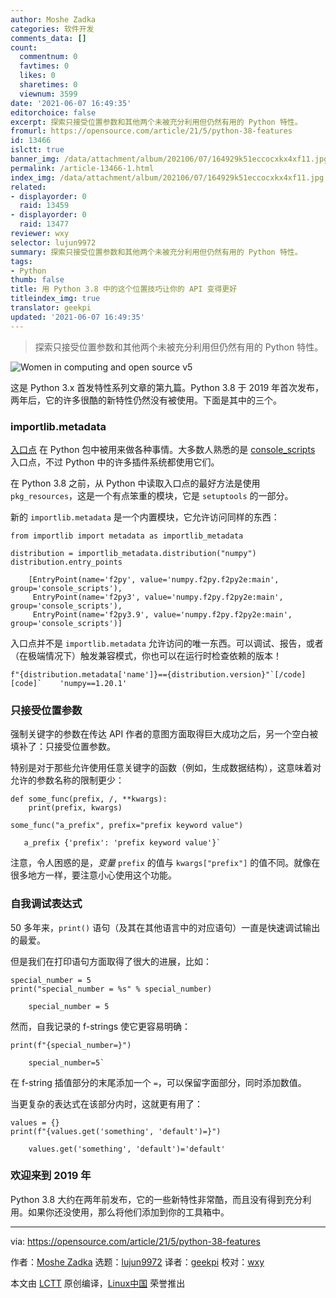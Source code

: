 ```yaml
---
author: Moshe Zadka
categories: 软件开发
comments_data: []
count:
  commentnum: 0
  favtimes: 0
  likes: 0
  sharetimes: 0
  viewnum: 3599
date: '2021-06-07 16:49:35'
editorchoice: false
excerpt: 探索只接受位置参数和其他两个未被充分利用但仍然有用的 Python 特性。
fromurl: https://opensource.com/article/21/5/python-38-features
id: 13466
islctt: true
banner_img: /data/attachment/album/202106/07/164929k51eccocxkx4xf11.jpg
permalink: /article-13466-1.html
index_img: /data/attachment/album/202106/07/164929k51eccocxkx4xf11.jpg.thumb.jpg
related:
- displayorder: 0
  raid: 13459
- displayorder: 0
  raid: 13477
reviewer: wxy
selector: lujun9972
summary: 探索只接受位置参数和其他两个未被充分利用但仍然有用的 Python 特性。
tags:
- Python
thumb: false
title: 用 Python 3.8 中的这个位置技巧让你的 API 变得更好
titleindex_img: true
translator: geekpi
updated: '2021-06-07 16:49:35'
---
```



> 
> 探索只接受位置参数和其他两个未被充分利用但仍然有用的 Python 特性。
> 
> 
> 


![](/data/attachment/album/202106/07/164929k51eccocxkx4xf11.jpg "Women in computing and open source v5")


这是 Python 3.x 首发特性系列文章的第九篇。Python 3.8 于 2019 年首次发布，两年后，它的许多很酷的新特性仍然没有被使用。下面是其中的三个。


### importlib.metadata


[入口点](https://packaging.python.org/specifications/entry-points/) 在 Python 包中被用来做各种事情。大多数人熟悉的是 [console\_scripts](https://python-packaging.readthedocs.io/en/latest/command-line-scripts.html) 入口点，不过 Python 中的许多插件系统都使用它们。


在 Python 3.8 之前，从 Python 中读取入口点的最好方法是使用 `pkg_resources`，这是一个有点笨重的模块，它是 `setuptools` 的一部分。


新的 `importlib.metadata` 是一个内置模块，它允许访问同样的东西：



```
from importlib import metadata as importlib_metadata

distribution = importlib_metadata.distribution("numpy")
distribution.entry_points

```


```
    [EntryPoint(name='f2py', value='numpy.f2py.f2py2e:main', group='console_scripts'),
     EntryPoint(name='f2py3', value='numpy.f2py.f2py2e:main', group='console_scripts'),
     EntryPoint(name='f2py3.9', value='numpy.f2py.f2py2e:main', group='console_scripts')]

```

入口点并不是 `importlib.metadata` 允许访问的唯一东西。可以调试、报告，或者（在极端情况下）触发兼容模式，你也可以在运行时检查依赖的版本！



```
f"{distribution.metadata['name']}=={distribution.version}"`[/code] [code]`    'numpy==1.20.1'

```

### 只接受位置参数


强制关键字的参数在传达 API 作者的意图方面取得巨大成功之后，另一个空白被填补了：只接受位置参数。


特别是对于那些允许使用任意关键字的函数（例如，生成数据结构），这意味着对允许的参数名称的限制更少：



```
def some_func(prefix, /, **kwargs):
    print(prefix, kwargs)

```


```
some_func("a_prefix", prefix="prefix keyword value")

```


```
   a_prefix {'prefix': 'prefix keyword value'}`

```

注意，令人困惑的是，*变量* `prefix` 的值与 `kwargs["prefix"]` 的值不同。就像在很多地方一样，要注意小心使用这个功能。


### 自我调试表达式


50 多年来，`print()` 语句（及其在其他语言中的对应语句）一直是快速调试输出的最爱。


但是我们在打印语句方面取得了很大的进展，比如：



```
special_number = 5
print("special_number = %s" % special_number)

```


```
    special_number = 5

```

然而，自我记录的 f-strings 使它更容易明确：



```
print(f"{special_number=}")

```


```
    special_number=5`

```

在 f-string 插值部分的末尾添加一个 `=`，可以保留字面部分，同时添加数值。


当更复杂的表达式在该部分内时，这就更有用了：



```
values = {}
print(f"{values.get('something', 'default')=}")

```


```
    values.get('something', 'default')='default'

```

### 欢迎来到 2019 年


Python 3.8 大约在两年前发布，它的一些新特性非常酷，而且没有得到充分利用。如果你还没使用，那么将他们添加到你的工具箱中。




---


via: <https://opensource.com/article/21/5/python-38-features>


作者：[Moshe Zadka](https://opensource.com/users/moshez) 选题：[lujun9972](https://github.com/lujun9972) 译者：[geekpi](https://github.com/geekpi) 校对：[wxy](https://github.com/wxy)


本文由 [LCTT](https://github.com/LCTT/TranslateProject) 原创编译，[Linux中国](https://linux.cn/) 荣誉推出